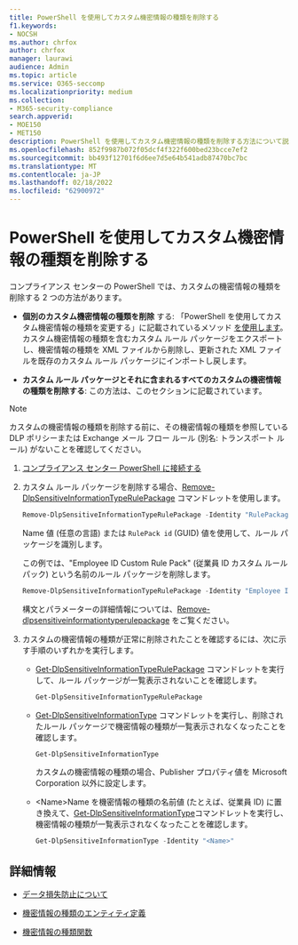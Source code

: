 ```yaml
---
title: PowerShell を使用してカスタム機密情報の種類を削除する
f1.keywords:
- NOCSH
ms.author: chrfox
author: chrfox
manager: laurawi
audience: Admin
ms.topic: article
ms.service: O365-seccomp
ms.localizationpriority: medium
ms.collection:
- M365-security-compliance
search.appverid:
- MOE150
- MET150
description: PowerShell を使用してカスタム機密情報の種類を削除する方法について説明します。
ms.openlocfilehash: 852f9987b072f05dcf4f322f600bed23bcce7ef2
ms.sourcegitcommit: bb493f12701f6d6ee7d5e64b541adb87470bc7bc
ms.translationtype: MT
ms.contentlocale: ja-JP
ms.lasthandoff: 02/18/2022
ms.locfileid: "62900972"
---
```

# <a name="remove-a-custom-sensitive-information-type-using-powershell"></a>PowerShell を使用してカスタム機密情報の種類を削除する

コンプライアンス センターの PowerShell では、カスタムの機密情報の種類を削除する 2 つの方法があります。

- **個別のカスタム機密情報の種類を削除** する: 「PowerShell を使用してカスタム機密情報の種類を変更する」に記載されているメソッド [を使用します](sit-modify-a-custom-sensitive-information-type-in-powershell.md#modify-a-custom-sensitive-information-type-using-powershell)。 カスタム機密情報の種類を含むカスタム ルール パッケージをエクスポートし、機密情報の種類を XML ファイルから削除し、更新された XML ファイルを既存のカスタム ルール パッケージにインポートし戻します。

- **カスタム ルール パッケージとそれに含まれるすべてのカスタムの機密情報の種類を削除する**: この方法は、このセクションに記載されています。

> [!NOTE]
> カスタムの機密情報の種類を削除する前に、その機密情報の種類を参照している DLP ポリシーまたは Exchange メール フロー ルール (別名: トランスポート ルール) がないことを確認してください。

1. [コンプライアンス センター PowerShell に接続する](/powershell/exchange/exchange-online-powershell)

2. カスタム ルール パッケージを削除する場合、[Remove-DlpSensitiveInformationTypeRulePackage](/powershell/module/exchange/remove-dlpsensitiveinformationtyperulepackage) コマンドレットを使用します。

   ```powershell
   Remove-DlpSensitiveInformationTypeRulePackage -Identity "RulePackageIdentity"
   ```

   Name 値 (任意の言語) または `RulePack id` (GUID) 値を使用して、ルール パッケージを識別します。

   この例では、"Employee ID Custom Rule Pack" (従業員 ID カスタム ルール パック) という名前のルール パッケージを削除します。

   ```powershell
   Remove-DlpSensitiveInformationTypeRulePackage -Identity "Employee ID Custom Rule Pack"
   ```

   構文とパラメーターの詳細情報については、[Remove-dlpsensitiveinformationtyperulepackage](/powershell/module/exchange/remove-dlpsensitiveinformationtyperulepackage) をご覧ください。

3. カスタムの機密情報の種類が正常に削除されたことを確認するには、次に示す手順のいずれかを実行します。

   - [Get-DlpSensitiveInformationTypeRulePackage](/powershell/module/exchange/get-dlpsensitiveinformationtyperulepackage) コマンドレットを実行して、ルール パッケージが一覧表示されないことを確認します。

     ```powershell
     Get-DlpSensitiveInformationTypeRulePackage
     ```

   - [Get-DlpSensitiveInformationType](/powershell/module/exchange/get-dlpsensitiveinformationtype) コマンドレットを実行し、削除されたルール パッケージで機密情報の種類が一覧表示されなくなったことを確認します。

     ```powershell
     Get-DlpSensitiveInformationType
     ```

     カスタムの機密情報の種類の場合、Publisher プロパティ値を Microsoft Corporation 以外に設定します。

   - \<Name\>Name を機密情報の種類の名前値 (たとえば、従業員 ID) に置き換えて、[Get-DlpSensitiveInformationType](/powershell/module/exchange/get-dlpsensitiveinformationtype)コマンドレットを実行し、機密情報の種類が一覧表示されなくなったことを確認します。

     ```powershell
     Get-DlpSensitiveInformationType -Identity "<Name>"
     ```

## <a name="more-information"></a>詳細情報

- [データ損失防止について](dlp-learn-about-dlp.md)

- [機密情報の種類のエンティティ定義](sensitive-information-type-entity-definitions.md)

- [機密情報の種類関数](sit-functions.md)
